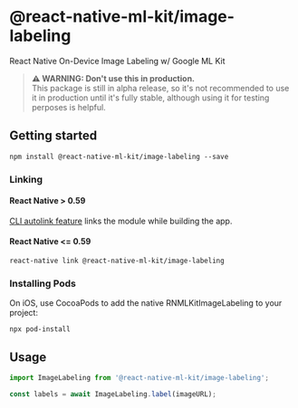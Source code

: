 # @react-native-ml-kit/image-labeling

React Native On-Device Image Labeling w/ Google ML Kit

> **⚠ WARNING: Don't use this in production.**  
> This package is still in alpha release, so it's not recommended to use it in production until it's fully stable, although using it for testing perposes is helpful.

## Getting started

`npm install @react-native-ml-kit/image-labeling --save`

### Linking

#### React Native > 0.59

[CLI autolink feature](https://github.com/react-native-community/cli/blob/master/docs/autolinking.md) links the module while building the app.

#### React Native <= 0.59

`react-native link @react-native-ml-kit/image-labeling`

### Installing Pods

On iOS, use CocoaPods to add the native RNMLKitImageLabeling to your project:

`npx pod-install`

## Usage

```javascript
import ImageLabeling from '@react-native-ml-kit/image-labeling';

const labels = await ImageLabeling.label(imageURL);
```
